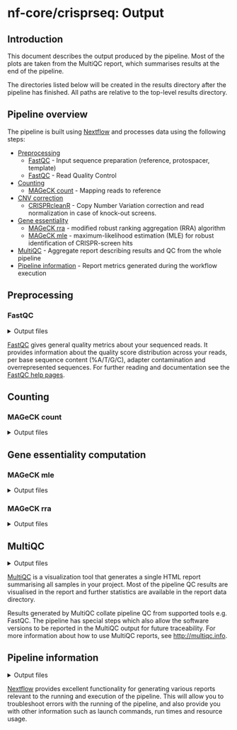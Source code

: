 # nf-core/crisprseq: Output

## Introduction

This document describes the output produced by the pipeline. Most of the plots are taken from the MultiQC report, which summarises results at the end of the pipeline.

The directories listed below will be created in the results directory after the pipeline has finished. All paths are relative to the top-level results directory.

## Pipeline overview

The pipeline is built using [Nextflow](https://www.nextflow.io/) and processes data using the following steps:

- [Preprocessing](#preprocessing)
  - [FastQC](#sequences) - Input sequence preparation (reference, protospacer, template)
  - [FastQC](#fastqc) - Read Quality Control
- [Counting](#counting)
  - [MAGeCK count](#count) - Mapping reads to reference
- [CNV correction](#counting)
  - [CRISPRcleanR](#crisprcleanr) - Copy Number Variation correction and read normalization in case of knock-out screens.
- [Gene essentiality](#gene-essentiality)
  - [MAGeCK rra](#rra) - modified robust ranking aggregation (RRA) algorithm
  - [MAGeCK mle](#mle) -  maximum-likelihood estimation (MLE) for robust identification of CRISPR-screen hits
- [MultiQC](#multiqc) - Aggregate report describing results and QC from the whole pipeline
- [Pipeline information](#pipeline-information) - Report metrics generated during the workflow execution

## Preprocessing

### FastQC

<details markdown="1">
<summary>Output files</summary>

- `fastqc/`
  - `*_fastqc.html`: FastQC report containing quality metrics.
  - `*_fastqc.zip`: Zip archive containing the FastQC report, tab-delimited data file and plot images.

</details>

[FastQC](http://www.bioinformatics.babraham.ac.uk/projects/fastqc/) gives general quality metrics about your sequenced reads. It provides information about the quality score distribution across your reads, per base sequence content (%A/T/G/C), adapter contamination and overrepresented sequences. For further reading and documentation see the [FastQC help pages](http://www.bioinformatics.babraham.ac.uk/projects/fastqc/Help/).



## Counting

### MAGeCK count

<details markdown="1">
<summary>Output files</summary>

- `mageck/count`
  - `*_count.txt`: FastQC report containing quality metrics.
  - `*_count_normalized.txt`: normalized read counts, tab separated
  - `*_count_summary.txt`: tab separated summary of the quality controls of the count table
  - `*_count_table.log`: logging information of the run


</details>

## Gene essentiality computation

### MAGeCK mle

<details markdown="1">
<summary>Output files</summary>

- `mageck/mle`
  - `*_gene_summary.txt`: FastQC report containing quality metrics.
  - `*_sgrna_summary.txt`: Zip archive containing the FastQC report, tab-delimited data file and plot images.
  - `*_count_table.log`: Zip archive containing the FastQC report, tab-delimited data file and plot images.


</details>

### MAGeCK rra

<details markdown="1">
<summary>Output files</summary>

- `mageck/rra`
  - `*_gene_summary.txt`: FastQC report containing quality metrics.
  - `*_count_sgrna_summary.txt`: Zip archive containing the FastQC report, tab-delimited data file and plot images.
  - `*.report.Rmd`: Zip archive containing the FastQC report, tab-delimited data file and plot images.
  - `*_count_table.log`: Zip archive containing the FastQC report, tab-delimited data file and plot images.


</details>


## MultiQC

<details markdown="1">
<summary>Output files</summary>

- `multiqc/`
  - `multiqc_report.html`: a standalone HTML file that can be viewed in your web browser.
  - `multiqc_data/`: directory containing parsed statistics from the different tools used in the pipeline.
  - `multiqc_plots/`: directory containing static images from the report in various formats.

</details>

[MultiQC](http://multiqc.info) is a visualization tool that generates a single HTML report summarising all samples in your project. Most of the pipeline QC results are visualised in the report and further statistics are available in the report data directory.

Results generated by MultiQC collate pipeline QC from supported tools e.g. FastQC. The pipeline has special steps which also allow the software versions to be reported in the MultiQC output for future traceability. For more information about how to use MultiQC reports, see <http://multiqc.info>.

## Pipeline information

<details markdown="1">
<summary>Output files</summary>

- `pipeline_info/`
  - Reports generated by Nextflow: `execution_report.html`, `execution_timeline.html`, `execution_trace.txt` and `pipeline_dag.dot`/`pipeline_dag.svg`.
  - Reports generated by the pipeline: `pipeline_report.html`, `pipeline_report.txt` and `software_versions.yml`. The `pipeline_report*` files will only be present if the `--email` / `--email_on_fail` parameter's are used when running the pipeline.
  - Reformatted samplesheet files used as input to the pipeline: `samplesheet.valid.csv`.

</details>

[Nextflow](https://www.nextflow.io/docs/latest/tracing.html) provides excellent functionality for generating various reports relevant to the running and execution of the pipeline. This will allow you to troubleshoot errors with the running of the pipeline, and also provide you with other information such as launch commands, run times and resource usage.
